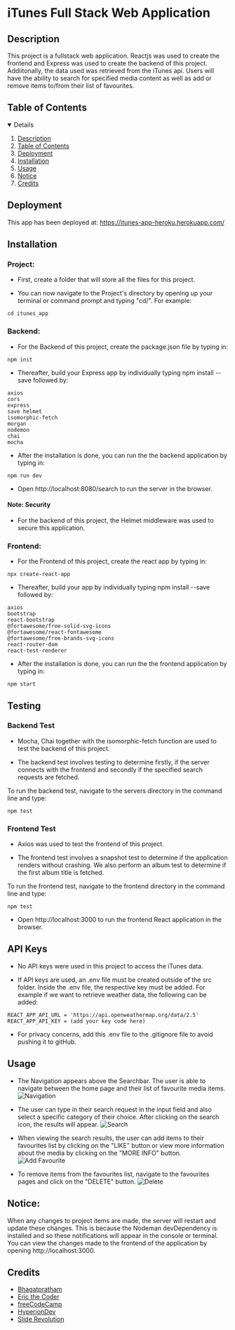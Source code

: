 # iTunes Full Stack Web Application

## Description

This project is a fullstack web application. Reactjs was used to create the frontend and Express was used to create the backend of this project. Addiitonally, the data used was retrieved from the iTunes api. Users will have the ability to search for specified media content as well as add or remove items to/from their list of favourites.

## Table of Contents

<details open="open">
<ol>
<li><a href="#description">Description</a></li>
<li><a href="#table-of-contents">Table of Contents</a></li>
<li><a href="#deployment">Deployment</a></li>
<li><a href="#installation">Installation</a></li>
<li><a href="#usage">Usage</a></li>
<li><a href="#notice">Notice</a></li>
<li><a href="#credits">Credits</a></li>
</ol>
</details>

## Deployment

This app has been deployed at: https://itunes-app-heroku.herokuapp.com/

## Installation

### Project:

- First, create a folder that will store all the files for this project.

- You can now navigate to the Project's directory by opening up your terminal or command prompt and typing "cd/". For example:

```
cd itunes_app
```

### Backend:

- For the Backend of this project, create the package.json file by typing in:

```
npm init
```

- Thereafter, build your Express app by individually typing npm install --save followed by:

```
axios
cors
express
save helmet
isomorphic-fetch
morgan
nodemon
chai
mocha
```

- After the installation is done, you can run the the backend application by typing in:

```
npm run dev
```

- Open http://localhost:8080/search to run the server in the browser.

#### Note: Security

- For the backend of this project, the Helmet middleware was used to secure this application.

### Frontend:

- For the Frontend of this project, create the react app by typing in:

```
npx create-react-app
```

- Thereafter, build your app by individually typing npm install --save followed by:

```
axios
bootstrap
react-bootstrap
@fortawesome/free-solid-svg-icons
@fortawesome/react-fontawesome
@fortawesome/free-brands-svg-icons
react-router-dom
react-test-renderer
```

- After the installation is done, you can run the the frontend application by typing in:

```
npm start
```

## Testing

### Backend Test

- Mocha, Chai together with the isomorphic-fetch function are used to test the backend of this project.

- The backend test involves testing to determine firstly, if the server connects with the frontend and secondly if the specified search requests are fetched.

To run the backend test, navigate to the servers directory in the command line and type:

```
npm test
```

### Frontend Test

- Axios was used to test the frontend of this project.

- The frontend test involves a snapshot test to determine if the application renders without crashing. We also perform an album test to determine if the first album title is fetched.

To run the frontend test, navigate to the frontend directory in the command line and type:

```
npm test
```

- Open http://localhost:3000 to run the frontend React application in the browser.

## API Keys

- No API keys were used in this project to access the iTunes data.

- If API keys are used, an .env file must be created outside of the src folder. Inside the .env file, the respective key must be added. For example if we want to retrieve weather data, the following can be added:

```
REACT_APP_API_URL = 'https://api.openweathermap.org/data/2.5'
REACT_APP_API_KEY = (add your key code here)
```

- For privacy concerns, add this .env file to the .gitignore file to avoid pushing it to gitHub.

## Usage

- The Navigation appears above the Searchbar. The user is able to navigate between the home page and their list of favourite media items.
![Navigation](https://user-images.githubusercontent.com/105747929/187803110-105653e5-f998-452f-9997-74c30397c3e9.png)

- The user can type in their search request in the input field and also select a specific category of their choice. After clicking on the search icon, the results will appear.
![Search](https://user-images.githubusercontent.com/105747929/187803136-3a720640-2d72-4b8c-a9b6-9b9465c341a4.png)

- When viewing the search results, the user can add items to their favourites list by clicking on the "LIKE" button or view more information about the media by clicking on the "MORE INFO" button.
![Add Favourite](https://user-images.githubusercontent.com/105747929/187803167-63e8cfa2-929f-48a5-8f23-1588d92ff392.png)

- To remove items from the favourites list, navigate to the favourites pages and click on the "DELETE" button.
![Delete](https://user-images.githubusercontent.com/105747929/187803200-22e23e91-1e1c-42ba-916d-00c98410127a.png)

## Notice:

When any changes to project items are made, the server will restart and update these changes. This is because the Nodeman devDependency is installed and so these notifications will appear in the console or terminal. You can view the changes made to the frontend of the application by opening http://localhost:3000.

## Credits

- [Bhagatpratham](https://towardsdev.com/how-to-set-up-a-node-js-express-server-for-react-c19104568d12)
- [Eric the Coder](https://dev.to/ericchapman/series/15121)
- [freeCodeCamp](https://www.freecodecamp.org/news/create-a-react-frontend-a-node-express-backend-and-connect-them-together-c5798926047c/)
- [HyperionDev](https://youtu.be/nX7jGHgD9t8)
- [Slide Revolution](https://www.sliderrevolution.com/resources/css-animated-background/)
